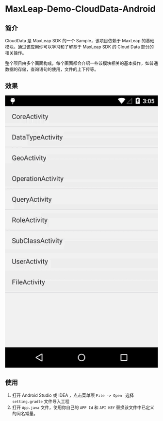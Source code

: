 # MaxLeap-Demo-CloudData-Android

## 简介

CloudData 是 MaxLeap SDK 的一个 Sample，该项目依赖于 MaxLeap 的基础模块。通过该应用你可以学习和了解基于 MaxLeap SDK 的 Cloud Data 部分的相关操作。

整个项目由多个画面构成，每个画面都会介绍一些该模块相关的基本操作，如普通数据的存储，查询语句的使用，文件的上下传等。

## 效果

![capture](capture/clouddata.gif)

## 使用

1. 打开 Android Studio 或 IDEA ，点击菜单项 `File -> Open ` 选择 `setting.gradle` 文件导入工程
2. 打开 `App.java` 文件，使用你自己的 `APP Id` 和 `API KEY` 替换该文件中已定义的同名常量。